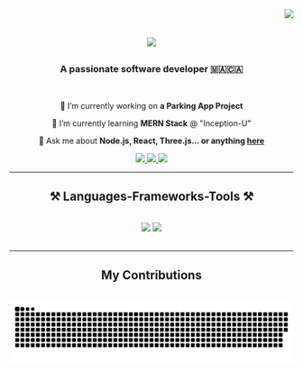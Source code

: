 <img align="right" src="https://visitor-badge.laobi.icu/badge?page_id=BMHDI.BMHDI" />

<h1 align="center">
    <img src="https://readme-typing-svg.herokuapp.com/?font=Righteous&size=35&center=true&vCenter=true&width=500&height=70&duration=4000&lines=Hi+There!+👋;+I'm+Tarik+BMHDI!;" />
</h1>

<h3 align="center">A passionate software developer 🇲🇦🇨🇦</h3>

<br/>

<div align="center">
 
 🔭 I’m currently working on **a Parking App Project**
 
 🌱 I’m currently learning **MERN Stack** @ "Inception-U"

💬 Ask me about **Node.js, React, Three.js... or anything [here](https://github.com/BMHDI/BMHDI/issues)**



 </div>
 
<div align="center"> 
  <a href="mailto:Tarikboumehdi91@gmail.com">
    <img src="https://img.shields.io/badge/Gmail-333333?style=for-the-badge&logo=gmail&logoColor=red" />
  </a>
  <a href="https://www.linkedin.com/in/tarik-boumehdi-a4b91a205/" target="_blank">
    <img src="https://img.shields.io/badge/LinkedIn-0077B5?style=for-the-badge&logo=linkedin&logoColor=white" target="_blank" />
  </a>
  <a href="https://sky1snotthelimit.netlify.app" target="_blank">
     <img src="https://img.shields.io/badge/Portfolio-FF5722?style=for-the-badge&logo=todoist&logoColor=white" target="_blank" /> <!-- sqlite, safari, google-chrome are other good icon options -->
  </a>
</div>

 <hr/>
 
<h2 align="center">⚒️ Languages-Frameworks-Tools ⚒️</h2>
<br/>
<div align="center">
    <img src="https://skillicons.dev/icons?i=react,bootstrap,mui,html,css,vscode,github,figma,tailwind,git" />
    <img src="https://skillicons.dev/icons?i=nodejs,python,javascript,typescript,express,mongodb,nextjs" /><br>
</div>

<br/>
<hr/>

<div align="center">
  <h2> My Contributions </h2>
  <br>
  <img alt="snake eating my contributions" src="https://raw.githubusercontent.com/BMHDI/BMHDI/output/github-snake.svg" />
  
  <br/><br/><br/>
</div>




